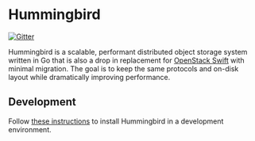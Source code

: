 Hummingbird
===========

[![Gitter](https://badges.gitter.im/troubling/hummingbird.svg)](https://gitter.im/troubling/hummingbird?utm_source=badge&utm_medium=badge&utm_campaign=pr-badge)

Hummingbird is a scalable, performant distributed object storage system written in Go
that is also a drop in replacement for [OpenStack Swift][1] with minimal migration.
The goal is to keep the same protocols and on-disk layout while dramatically
improving performance.

Development
-----------

Follow [these instructions](HAIO.md) to install Hummingbird in a development environment.

   [1]: http://swift.openstack.org/
